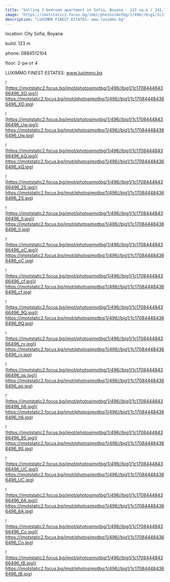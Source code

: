 ```yaml
---
title: "Selling 3-bedroom apartment in Sofia, Boyana - 123 sq.m / 241,741 EUR :: imot.bg Ad"
image: "https://imotstatic2.focus.bg/imot/photosimotbg/1/496//big1/1c170844484366496_SG.jpg"
description: "LUXIMMO FINEST ESTATES: www.luximmo.bg"
---
```


location: City Sofia, Boyana

build: 123 m

phone: 0884512104

floor: 2-ри от 4

LUXIMMO FINEST ESTATES: www.luximmo.bg


![https://imotstatic2.focus.bg/imot/photosimotbg/1/496//big1/1c170844484366496_XD.jpg]( https://imotstatic2.focus.bg/imot/photosimotbg/1/496//big1/1c170844484366496_XD.jpg)


![https://imotstatic2.focus.bg/imot/photosimotbg/1/496//big1/1c170844484366496_Uw.jpg]( https://imotstatic2.focus.bg/imot/photosimotbg/1/496//big1/1c170844484366496_Uw.jpg)


![https://imotstatic2.focus.bg/imot/photosimotbg/1/496//big1/1c170844484366496_kQ.jpg]( https://imotstatic2.focus.bg/imot/photosimotbg/1/496//big1/1c170844484366496_kQ.jpg)


![https://imotstatic2.focus.bg/imot/photosimotbg/1/496//big1/1c170844484366496_2S.jpg]( https://imotstatic2.focus.bg/imot/photosimotbg/1/496//big1/1c170844484366496_2S.jpg)


![https://imotstatic2.focus.bg/imot/photosimotbg/1/496//big1/1c170844484366496_Il.jpg]( https://imotstatic2.focus.bg/imot/photosimotbg/1/496//big1/1c170844484366496_Il.jpg)


![https://imotstatic2.focus.bg/imot/photosimotbg/1/496//big1/1c170844484366496_oC.jpg]( https://imotstatic2.focus.bg/imot/photosimotbg/1/496//big1/1c170844484366496_oC.jpg)


![https://imotstatic2.focus.bg/imot/photosimotbg/1/496//big1/1c170844484366496_cf.jpg]( https://imotstatic2.focus.bg/imot/photosimotbg/1/496//big1/1c170844484366496_cf.jpg)


![https://imotstatic2.focus.bg/imot/photosimotbg/1/496//big1/1c170844484366496_9Q.jpg]( https://imotstatic2.focus.bg/imot/photosimotbg/1/496//big1/1c170844484366496_9Q.jpg)


![https://imotstatic2.focus.bg/imot/photosimotbg/1/496//big1/1c170844484366496_rv.jpg]( https://imotstatic2.focus.bg/imot/photosimotbg/1/496//big1/1c170844484366496_rv.jpg)


![https://imotstatic2.focus.bg/imot/photosimotbg/1/496//big1/1c170844484366496_qs.jpg]( https://imotstatic2.focus.bg/imot/photosimotbg/1/496//big1/1c170844484366496_qs.jpg)


![https://imotstatic2.focus.bg/imot/photosimotbg/1/496//big1/1c170844484366496_h6.jpg]( https://imotstatic2.focus.bg/imot/photosimotbg/1/496//big1/1c170844484366496_h6.jpg)


![https://imotstatic2.focus.bg/imot/photosimotbg/1/496//big1/1c170844484366496_9S.jpg]( https://imotstatic2.focus.bg/imot/photosimotbg/1/496//big1/1c170844484366496_9S.jpg)


![https://imotstatic2.focus.bg/imot/photosimotbg/1/496//big1/1c170844484366496_UC.jpg]( https://imotstatic2.focus.bg/imot/photosimotbg/1/496//big1/1c170844484366496_UC.jpg)


![https://imotstatic2.focus.bg/imot/photosimotbg/1/496//big1/1c170844484366496_6A.jpg]( https://imotstatic2.focus.bg/imot/photosimotbg/1/496//big1/1c170844484366496_6A.jpg)


![https://imotstatic2.focus.bg/imot/photosimotbg/1/496//big1/1c170844484366496_Co.jpg]( https://imotstatic2.focus.bg/imot/photosimotbg/1/496//big1/1c170844484366496_Co.jpg)


![https://imotstatic2.focus.bg/imot/photosimotbg/1/496//big1/1c170844484366496_tB.jpg]( https://imotstatic2.focus.bg/imot/photosimotbg/1/496//big1/1c170844484366496_tB.jpg)


